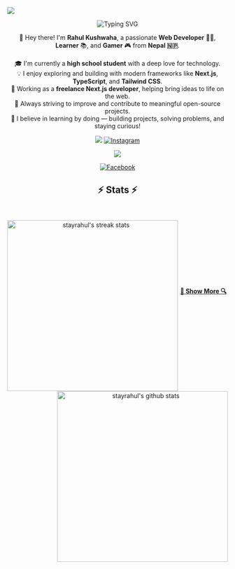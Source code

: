 <!-- profile view count -->
![](https://komarev.com/ghpvc/?username=stayrahul)


<!-- About Me -->
<p align="center">
  <img src="https://readme-typing-svg.demolab.com?font=Fira+Code&weight=500&size=24&pause=1000&color=#0d6efd&center=true&vCenter=true&width=435&lines=Hi+I'm+Rahul+Kushwaha!;Web+Developer+%F0%9F%92%BB;Lifelong+Learner+%F0%9F%91%A8%E2%80%8D%F0%9F%92%BB;Gamer+%F0%9F%A4%B8%E2%80%8D%E2%99%82%EF%B8%8F+from+Nepal+%F0%9F%87%B3%F0%9F%87%B5" alt="Typing SVG" />
</p>

<p align="center">
  👋 Hey there! I'm <strong>Rahul Kushwaha</strong>, a passionate <strong>Web Developer</strong> 👨‍💻, <strong>Learner</strong> 📚, and <strong>Gamer</strong> 🎮 from <strong>Nepal 🇳🇵</strong>.
  <br /><br />
  🎓 I'm currently a <strong>high school student</strong> with a deep love for technology.
  <br />
  💡 I enjoy exploring and building with modern frameworks like <strong>Next.js</strong>, <strong>TypeScript</strong>, and <strong>Tailwind CSS</strong>.
  <br />
  💼 Working as a <strong>freelance Next.js developer</strong>, helping bring ideas to life on the web.
  <br />
  🚀 Always striving to improve and contribute to meaningful open-source projects.
  <br />
  🧠 I believe in learning by doing — building projects, solving problems, and staying curious!
</p>


<!-- social handles -->
<div align="center"> 
<!-- youtube -->
  <a href="https://www.youtube.com/@ssgaminglive0" target="_blank"><img src="https://img.shields.io/badge/YouTube-FF0000?style=for-the-badge&logo=youtube&logoColor=white" target="_blank"></a>
  
  <!-- Instagram -->
 <a href="https://instagram.com/stayrahul" target="_blank">
  <img
    src="https://img.shields.io/badge/Instagram-E4405F?style=for-the-badge&logo=Instagram&logoColor=white"
    alt="Instagram"
  />
</a>

  <!-- gmail -->
  <a href="mailto:rahul7926963@gmail.com"><img src="https://img.shields.io/badge/-Gmail-%23333?style=for-the-badge&logo=gmail&logoColor=white" target="_blank"></a>
  <!-- facebook -->
  <a href="https://www.facebook.com/stayrahul" target="_blank">
  <img
    src="https://img.shields.io/badge/Facebook-1877F2?style=for-the-badge&logo=facebook&logoColor=white"
    alt="Facebook"
  />
</a>

<!-- stats -->
<h2 align="center">⚡ Stats ⚡</h2>
<br />
<p align=center>
<!-- first row -->
<div align=center>
  <!-- streak stats -->
  <a href="https://github.com/stayrahul/github-readme-streak-stats" title="Go to Source">
    <picture>
      <source media="(prefers-color-scheme: dark)" srcset="https://streak-stats.demolab.com/?user=stayrahul&theme=react&hide_border=true" />
      <source media="(prefers-color-scheme: light), (prefers-color-scheme: no-preference)" srcset="https://streak-stats.demolab.com/?user=stayrahul&theme=default&border=61dafb" />
      <img align="left" width=390 src="https://streak-stats.demolab.com/?user=stayrahul&theme=default&border=61dafb" alt="stayrahul's streak stats" />
    </picture>
  </a>
  <br>
  <!-- github stats -->
  <a href="https://github.com/anuraghazra/github-readme-stats" title="Go to Source">
    <picture>
      <source media="(prefers-color-scheme: dark)" srcset="https://github-readme-stats.vercel.app/api?username=stayrahul&show_icons=true&theme=react&hide_border=true" />
      <source media="(prefers-color-scheme: light), (prefers-color-scheme: no-preference)" srcset="https://github-readme-stats.vercel.app/api?username=stayrahul&show_icons=true&theme=default&border_color=61dafb" />
      <img align="right" width=390 src="https://github-readme-stats.vercel.app/api?username=stayrahul&show_icons=true&theme=default&border_color=61dafb" alt="stayrahul's github stats" />
    </picture>
  </a>
</div>


<!-- spaces -->

<br /><br /><br /><br /><br /><br />

<!-- show more repos -->
<h4 align="center">
  <a href="https://github.com/stayrahul?tab=repositories" title="Show Repositories">🔎 Show More 🔍</a>
</h4>
